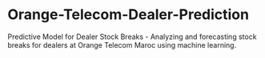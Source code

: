 # Orange-Telecom-Dealer-Prediction
Predictive Model for Dealer Stock Breaks - Analyzing and forecasting stock breaks for dealers at Orange Telecom Maroc using machine learning.
